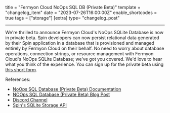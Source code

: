 title = "Fermyon Cloud NoOps SQL DB (Private Beta)"
template = "changelog_item"
date = "2023-07-26T16:00:00Z"
enable_shortcodes = true
tags = ["storage"]
[extra]
type= "changelog_post"

---

We're thrilled to announce Fermyon Cloud's NoOps SQLite Database is now in private beta. Spin developers can now persist relational data generated by their Spin application in a database that is provisioned and managed entirely by Fermyon Cloud on their behalf. No need to worry about database operations, connection strings, or resource management with Fermyon Cloud's NoOps SQLite Database; we've got you covered. We'd love to hear what you think of the experience. You can sign up for the private beta using [this short form](https://fibsu0jcu2g.typeform.com/to/Brv12FI0#hubspot_utk=xxxxx&hubspot_page_name=xxxxx&hubspot_page_url=xxxxx). 


<!-- break -->

References:

- [NoOps SQL Database (Private Beta) Documentation](/cloud/cloud-noops-sql-db.md)
- [NOOps SQL Database (Private Beta) Blog Post](https://www.fermyon.com/blog/announcing-noops-sql-db)
- [Discord Channel](https://www.fermyon.com/discord)
- [Spin's SQLite Storage API](/spin/sqlite-api-guide.md)

